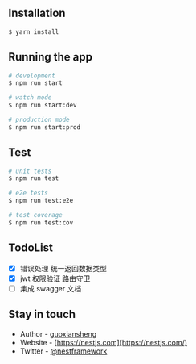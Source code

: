 ## Installation

```bash
$ yarn install
```

## Running the app

```bash
# development
$ npm run start

# watch mode
$ npm run start:dev

# production mode
$ npm run start:prod
```

## Test

```bash
# unit tests
$ npm run test

# e2e tests
$ npm run test:e2e

# test coverage
$ npm run test:cov
```

## TodoList

- [x] 错误处理 统一返回数据类型
- [x] jwt 权限验证 路由守卫
- [ ] 集成 swagger 文档

## Stay in touch

- Author - [guoxiansheng](https://github.com/guoxiangwen/nest-app)
- Website - [https://nestjs.com](https://nestjs.com/)
- Twitter - [@nestframework](https://twitter.com/nestframework)
